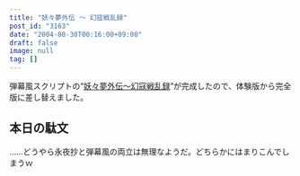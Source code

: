 ```yaml
---
title: "妖々夢外伝 ～ 幻寇戦乱録"
post_id: "3163"
date: "2004-08-30T00:16:00+09:00"
draft: false
image: null
tag: []
---
```



弾幕風スクリプトの“[妖々夢外伝～幻寇戦乱録](/tag/touhou-pcb-g)”が完成したので、体験版から完全版に差し替えました。
## 本日の駄文
……どうやら永夜抄と弾幕風の両立は無理なようだ。どちらかにはまりこんでしまうｗ
